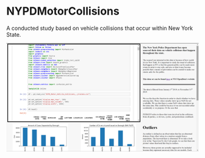 # NYPDMotorCollisions
A conducted study based on vehicle collisions that occur within New York State. 

![](website-fig.png)
